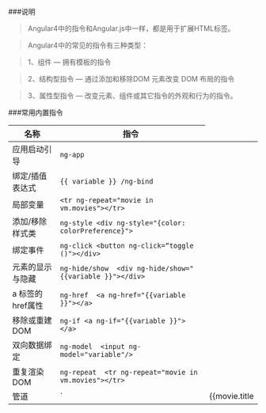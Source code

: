 ###说明
> Angular4中的指令和Angular.js中一样，都是用于扩展HTML标签。

> Angular4中的常见的指令有三种类型：

> 1、组件 — 拥有模板的指令

> 2、结构型指令 — 通过添加和移除DOM 元素改变 DOM 布局的指令

> 3、属性型指令 — 改变元素、组件或其它指令的外观和行为的指令。

###常用内置指令

>
名称|指令
-|-
应用启动引导 |`ng-app`
绑定/插值表达式 |`{{ variable }} /ng-bind`
局部变量 |`<tr ng-repeat="movie in vm.movies"></tr>`
添加/移除样式类 |`ng-style <div ng-style="{color: colorPreference}">`
绑定事件 |`ng-click <button ng-click=“toggle ()"></div>`
元素的显示与隐藏 |`ng-hide/show  <div ng-hide/show="{{variable }}"></div>`
a 标签的href属性 |`ng-href  <a ng-href="{{variable }}"></a>`
移除或重建 DOM |`ng-if <a ng-if="{{variable }}"></a>`
双向数据绑定 |`ng-model  <input ng-model="variable"/>`
重复渲染DOM |`ng-repeat  <tr ng-repeat="movie in vm.movies"></tr>`
管道 |`<td>{{movie.title | uppercase}}</td>`